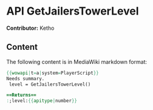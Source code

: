 # API GetJailersTowerLevel

**Contributor:** Ketho

## Content

The following content is in MediaWiki markdown format:

```mediawiki
{{wowapi|t=a|system=PlayerScript}}
Needs summary.
 level = GetJailersTowerLevel()

==Returns==
:;level:{{apitype|number}}
```